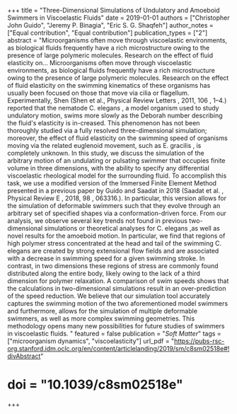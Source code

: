 +++
title = "Three-Dimensional Simulations of Undulatory and Amoeboid Swimmers in Viscoelastic Fluids"
date = 2019-01-01
authors = ["Christopher John Guido", "Jeremy P. Binagia", "Eric S. G. Shaqfeh"]
author_notes = ["Equal contribution", "Equal contribution"]
publication_types = ["2"]
abstract = "Microorganisms often move through viscoelastic environments, as biological fluids frequently have a rich microstructure owing to the presence of large polymeric molecules. Research on the effect of fluid elasticity on... Microorganisms often move through viscoelastic environments, as biological fluids frequently have a rich microstructure owing to the presence of large polymeric molecules. Research on the effect of fluid elasticity on the swimming kinematics of these organisms has usually been focused on those that move via cilia or flagellum. Experimentally, Shen (Shen et al., Physical Review Letters , 2011, 106 , 1–4.) reported that the nematode C. elegans , a model organism used to study undulatory motion, swims more slowly as the Deborah number describing the fluid's elasticity is in-creased. This phenomenon has not been thoroughly studied via a fully resolved three-dimensional simulation; moreover, the effect of fluid elasticity on the swimming speed of organisms moving via the related euglenoid movement, such as E. gracilis , is completely unknown. In this study, we discuss the simulation of the arbitrary motion of an undulating or pulsating swimmer that occupies finite volume in three dimensions, with the ability to specify any differential viscoelastic rheological model for the surrounding fluid. To accomplish this task, we use a modified version of the Immersed Finite Element Method presented in a previous paper by Guido and Saadat in 2018 (Saadat et al. , Physical Review E , 2018, 98 , 063316.). In particular, this version allows for the simulation of deformable swimmers such that they evolve through an arbitrary set of specified shapes via a conformation-driven force. From our analysis, we observe several key trends not found in previous two-dimensional simulations or theoretical analyses for C. elegans ,as well as novel results for the amoeboid motion. In particular, we find that regions of high polymer stress concentrated at the head and tail of the swimming C. elegans are created by strong extensional flow fields and are associated with a decrease in swimming speed for a given swimming stroke. In contrast, in two dimensions these regions of stress are commonly found distributed along the entire body, likely owing to the lack of a third dimension for polymer relaxation. A comparison of swim speeds shows that the calculations in two-dimensional simulations result in an over-prediction of the speed reduction. We believe that our simulation tool accurately captures the swimming motion of the two aforementioned model swimmers and furthermore, allows for the simulation of multiple deformable swimmers, as well as more complex swimming geometries. This methodology opens many new possibilities for future studies of swimmers in viscoelastic fluids. "
featured = false
publication = "*Soft Matter*"
tags = ["microorganism dynamics", "viscoelasticity"]
url_pdf = "https://pubs-rsc-org.stanford.idm.oclc.org/en/content/articlelanding/2019/sm/c8sm02518e#!divAbstract"
# doi = "10.1039/c8sm02518e"
+++
